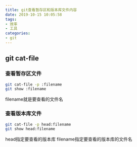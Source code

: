 ```yaml
---
title: git查看暂存区和版本库文件内容
date: 2019-10-15 10:05:58
tags:
- 效率
- 工具
categories:
- git
---
```


## git cat-file

### 查看暂存区文件
```sh
git cat-file -p :filename
git show :filename
```
filename就是要查看的文件名

### 查看版本库文件
```sh
git cat-file -p head:filename
git show head:filename
```
head指定要查看的版本库 filename指定要查看的版本库的文件名
